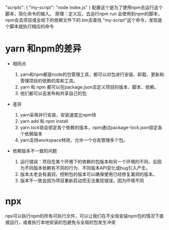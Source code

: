 "scripts": {
    "my-script": "node index.js"
    }
配置这个是为了使用npm去运行这个脚本，简化命令的输入。
原理：定义后，去运行npm run 会使用到npm的脚本，npm会去项目或全局下的依赖文件下的.bin去查找
"my-script"这个命令，发现是个脚本就执行相应的命令


# yarn 和npm的差异
- 相同点
    1. yarn和npm都是node的包管理工具，都可以对包进行安装、卸载、更新和管理项目的依赖的库和工具。
    2. yarn 和 npm 都可以在package.json去定义项目的版本、脚本、依赖。
    3. 他们都可以去发布和共享自己的包
- 差异
    1. yarn采用并行安装，安装速度比npm快
    2. yarn add 和 npm install
    3. yarn.lock锁会锁定各个依赖的版本，npm通过package-lock.json锁定各个依赖版本
    4. yarn支持workspace特效，允许一个仓库管理多个包。

- 依赖版本不一致的问题
    1. 运行错误：项目在某个环境下的依赖的包版本和另一个环境的不同，会因为不同版本依赖有不同的行为、不同版本API变化或bug引入产生。
    2. 版本太老会有漏洞，控制包的版本可以确保使用已经修复漏洞的版本。
    3. 版本不一致会因为项目重新启动而无法重现错误，因为环境不同
# npx
npx可以执行npm的所有可执行文件，可以让我们在不全局安装npm包的情况下直接运行，或者执行本地安装的包避免与全局的包发生冲突